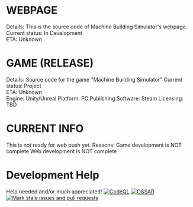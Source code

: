 # WEBPAGE
  Details: This is the source code of Machine Building Simulator's webpage.  
  Current status: In Development  
  ETA: Unknown  
# GAME (RELEASE)
  Details: Source code for the game "Machine Building Simulator"
  Current status: Project  
  ETA: Unknown  
  Engine: Unity/Unreal
  Platform: PC
  Publishing Software: Steam
  Licensing: TBD
# CURRENT INFO
This is not ready for web push yet. Reasons:
  Game development is NOT complete
  Web development is NOT complete
# Development Help
Help needed and/or much appreciated!
[![CodeQL](https://github.com/RealSourceOfficial/MBS-WEB/actions/workflows/codeql-analysis.yml/badge.svg)](https://github.com/RealSourceOfficial/MBS-WEB/actions/workflows/codeql-analysis.yml) [![OSSAR](https://github.com/RealSourceOfficial/MBS-WEB/actions/workflows/ossar-analysis.yml/badge.svg)](https://github.com/RealSourceOfficial/MBS-WEB/actions/workflows/ossar-analysis.yml) [![Mark stale issues and pull requests](https://github.com/RealSourceOfficial/MBS-WEB/actions/workflows/stale.yml/badge.svg)](https://github.com/RealSourceOfficial/MBS-WEB/actions/workflows/stale.yml)
